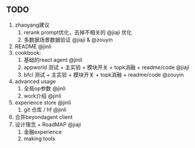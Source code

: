 ## TODO
1. zhaoyang建议
   1. rerank prompt优化，去掉不相关的 @jiaji 优化
   2. 多数据场景数据验证 @jiaji & @zouyin
2. README @jinli 
3. cookbook:
   1. 基础的react agent @jinli
   2. appworld 测试 + 主实验 + 模块开关 + topk消融 + readme/code @jiaji
   3. bfcl 测试 + 主实验 + 模块开关 + topk消融 + readme/code @zouyin
4. advanced usage
   1. 全局op参数 @jinli
   2. work介绍 @jinli
5. experience store @jinli
   1. git 仓库 / hf @jinli
6. 合并beyondagent client
7. 设计理念 + RoadMAP @jiaji
   1. 金融experience
   2. making tools
